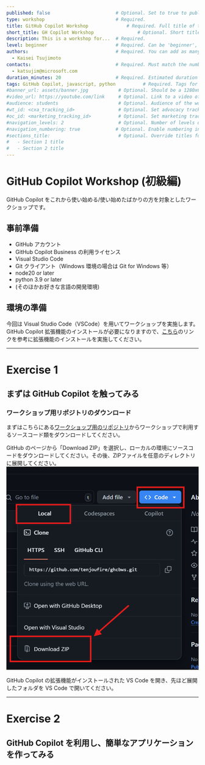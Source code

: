 ```yaml
---
published: false                        # Optional. Set to true to publish the workshop (default: false)
type: workshop                          # Required.
title: GitHub Copilot Workshop              # Required. Full title of the workshop
short_title: GH Copilot Workshop                # Optional. Short title displayed in the header
description: This is a workshop for...  # Required.
level: beginner                         # Required. Can be 'beginner', 'intermediate' or 'advanced'
authors:                                # Required. You can add as many authors as needed      
  - Kaisei Tsujimoto
contacts:                               # Required. Must match the number of authors
  - katsujim@microsoft.com
duration_minutes: 20                    # Required. Estimated duration in minutes
tags: GitHub Copilot, javascript, python          # Required. Tags for filtering and searching
#banner_url: assets/banner.jpg           # Optional. Should be a 1280x640px image
#video_url: https://youtube.com/link     # Optional. Link to a video of the workshop
#audience: students                      # Optional. Audience of the workshop (students, pro devs, etc.)
#wt_id: <cxa_tracking_id>                # Optional. Set advocacy tracking code for supported links
#oc_id: <marketing_tracking_id>          # Optional. Set marketing tracking code for supported links
#navigation_levels: 2                    # Optional. Number of levels displayed in the side menu (default: 2)
#navigation_numbering: true             # Optional. Enable numbering in the side menu (default: true)
#sections_title:                         # Optional. Override titles for each section to be displayed in the side bar
#   - Section 1 title
#   - Section 2 title
---
```


# GitHub Copilot Workshop (初級編)

GitHub Copilot をこれから使い始める/使い始めたばかりの方を対象としたワークショップです。

## 事前準備

- GitHub アカウント
- GitHub Copilot Business の利用ライセンス
- Visual Studio Code
- Git クライアント（Windows 環境の場合は Git for Windows 等）
- node20 or later
- python 3.9 or later
- (そのほかお好きな言語の開発環境)

## 環境の準備

今回は Visual Studio Code（VSCode）を用いてワークショップを実施します。GitHub Copilot 拡張機能のインストールが必要になりますので、[こちら](https://code.visualstudio.com/docs/copilot/setup)のリンクを参考に拡張機能のインストールを実施してください。

---

# Exercise 1
## まずは GitHub Copilot を触ってみる

### ワークショップ用リポジトリのダウンロード
まずはこちらにある[ワークショップ用のリポジトリ](https://github.com/tenjoufire/ghcbws)からワークショップで利用するソースコード類をダウンロードしてください。

GitHub のページから「Download ZIP」を選択し、ローカルの環境にソースコードをダウンロードしてください。その後、ZIPファイルを任意のディレクトリに展開してください。
![ソースコードダウンロード](./assets/ex0_01.png)

GitHub Copilot の拡張機能がインストールされた VS Code を開き、先ほど展開したフォルダを VS Code で開いてください。


---

# Exercise 2
## GitHub Copilot を利用し、簡単なアプリケーションを作ってみる
